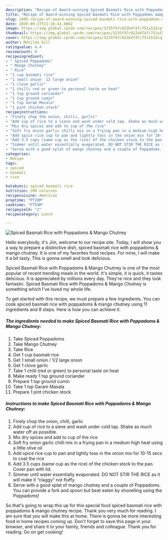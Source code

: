 ```yaml
---
description: "Recipe of Award-winning Spiced Basmati Rice with Poppadoms &amp;amp; Mango Chutney"
title: "Recipe of Award-winning Spiced Basmati Rice with Poppadoms &amp;amp; Mango Chutney"
slug: 2495-recipe-of-award-winning-spiced-basmati-rice-with-poppadoms-and-amp-mango-chutney
date: 2020-09-27T21:18:43.006Z
image: https://img-global.cpcdn.com/recipes/5235f97c922b474f/751x532cq70/spiced-basmati-rice-with-poppadoms-mango-chutney-recipe-main-photo.jpg
thumbnail: https://img-global.cpcdn.com/recipes/5235f97c922b474f/751x532cq70/spiced-basmati-rice-with-poppadoms-mango-chutney-recipe-main-photo.jpg
cover: https://img-global.cpcdn.com/recipes/5235f97c922b474f/751x532cq70/spiced-basmati-rice-with-poppadoms-mango-chutney-recipe-main-photo.jpg
author: Matilda Gill
ratingvalue: 4.4
reviewcount: 9
recipeingredient:
- " Spiced Poppadoms"
- " Mango Chutney"
- " Rice"
- "1 cup basmati rice"
- "1 small onion  12 large onion"
- "1 clove garlic"
- "1 chilli red or green to personal taste on heat"
- "1 tsp ground coriander"
- "1 tsp ground cumin"
- "1 tsp Garam Masala"
- "1 pint chicken stock"
recipeinstructions:
- "Finely chop the onion, chilli, garlic"
- "Add cup of rice to a sieve and wash under cold tap. Shake as much water off as possible."
- "Mix dry spices and add to cup of the rice"
- "Soft fry onion garlic chilli mix in a frying pan in a medium high heat using a little olive oil"
- "Add spice rice cup to pan and lightly toss in the onion mix for 10-15 secs to coat the rice"
- "Add 3.5 cups (same cup as the rice) of the chicken stock to the pan. Cover pan with lid."
- "Simmer until water essentially evaporated. DO NOT STIR THE RICE as it will make it “claggy” not fluffy."
- "Serve with a good splat of mango chutney and a couple of Poppadoms. You can provide a fork and spoon but beat eaten by shovelling using the Poppadoms!"
categories:
- Recipe
tags:
- spiced
- basmati
- rice

katakunci: spiced basmati rice 
nutrition: 209 calories
recipecuisine: American
preptime: "PT20M"
cooktime: "PT54M"
recipeyield: "2"
recipecategory: Lunch

---
```



![Spiced Basmati Rice with Poppadoms &amp; Mango Chutney](https://img-global.cpcdn.com/recipes/5235f97c922b474f/751x532cq70/spiced-basmati-rice-with-poppadoms-mango-chutney-recipe-main-photo.jpg)

Hello everybody, it's Jim, welcome to our recipe site. Today, I will show you a way to prepare a distinctive dish, spiced basmati rice with poppadoms &amp; mango chutney. It is one of my favorites food recipes. For mine, I will make it a bit tasty. This is gonna smell and look delicious.



Spiced Basmati Rice with Poppadoms &amp; Mango Chutney is one of the most popular of recent trending meals in the world. It's simple, it is quick, it tastes delicious. It is appreciated by millions every day. They're nice and they look fantastic. Spiced Basmati Rice with Poppadoms &amp; Mango Chutney is something which I've loved my whole life.


To get started with this recipe, we must prepare a few ingredients. You can cook spiced basmati rice with poppadoms &amp; mango chutney using 11 ingredients and 8 steps. Here is how you can achieve it.

<!--inarticleads1-->

##### The ingredients needed to make Spiced Basmati Rice with Poppadoms &amp; Mango Chutney:

1. Take  Spiced Poppadoms
1. Take  Mango Chutney
1. Take  Rice
1. Get 1 cup basmati rice
1. Get 1 small onion / 1/2 large onion
1. Get 1 clove garlic
1. Take 1 chilli (red or green) to personal taste on heat
1. Make ready 1 tsp ground coriander
1. Prepare 1 tsp ground cumin
1. Take 1 tsp Garam Masala
1. Prepare 1 pint chicken stock




<!--inarticleads2-->

##### Instructions to make Spiced Basmati Rice with Poppadoms &amp; Mango Chutney:

1. Finely chop the onion, chilli, garlic
1. Add cup of rice to a sieve and wash under cold tap. Shake as much water off as possible.
1. Mix dry spices and add to cup of the rice
1. Soft fry onion garlic chilli mix in a frying pan in a medium high heat using a little olive oil
1. Add spice rice cup to pan and lightly toss in the onion mix for 10-15 secs to coat the rice
1. Add 3.5 cups (same cup as the rice) of the chicken stock to the pan. Cover pan with lid.
1. Simmer until water essentially evaporated. DO NOT STIR THE RICE as it will make it “claggy” not fluffy.
1. Serve with a good splat of mango chutney and a couple of Poppadoms. You can provide a fork and spoon but beat eaten by shovelling using the Poppadoms!




So that's going to wrap this up for this special food spiced basmati rice with poppadoms &amp; mango chutney recipe. Thank you very much for reading. I am sure that you will make this at home. There is gonna be more interesting food in home recipes coming up. Don't forget to save this page in your browser, and share it to your family, friends and colleague. Thank you for reading. Go on get cooking!
